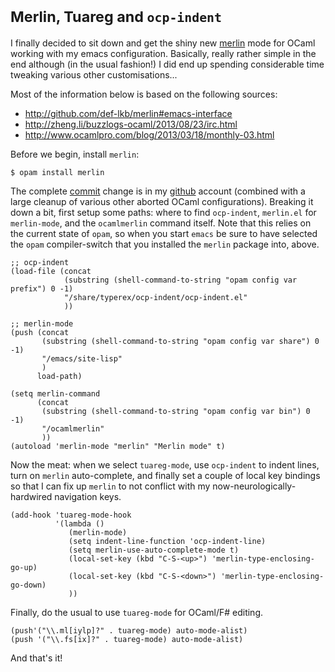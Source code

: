 # <small>Merlin, Tuareg and <code>ocp-indent</code></small>

I finally decided to sit down and get the shiny new [merlin][] mode for OCaml working with my emacs configuration. Basically, really rather simple in the end although (in the usual fashion!) I did end up spending considerable time tweaking various other customisations...

Most of the information below is based on the following sources:

+ <http://github.com/def-lkb/merlin#emacs-interface>
+ <http://zheng.li/buzzlogs-ocaml/2013/08/23/irc.html>
+ <http://www.ocamlpro.com/blog/2013/03/18/monthly-03.html>

Before we begin, install `merlin`:

    $ opam install merlin

The complete [commit][] change is in my [github][] account (combined with a large cleanup of various other aborted OCaml configurations). Breaking it down a bit, first setup some paths: where to find `ocp-indent`,  `merlin.el` for `merlin-mode`, and the `ocamlmerlin` command itself. Note that this relies on the current state of `opam`, so when you start `emacs` be sure to have selected the `opam` compiler-switch that you installed the `merlin` package into, above.

    ;; ocp-indent
    (load-file (concat
                (substring (shell-command-to-string "opam config var prefix") 0 -1)
                "/share/typerex/ocp-indent/ocp-indent.el"
                ))

    ;; merlin-mode
    (push (concat
           (substring (shell-command-to-string "opam config var share") 0 -1)
           "/emacs/site-lisp"
           )
          load-path)

    (setq merlin-command
          (concat
           (substring (shell-command-to-string "opam config var bin") 0 -1)
           "/ocamlmerlin"
           ))
    (autoload 'merlin-mode "merlin" "Merlin mode" t)

Now the meat: when we select `tuareg-mode`, use `ocp-indent` to indent lines, turn on `merlin` auto-complete, and finally set a couple of local key bindings so that I can fix up `merlin` to not conflict with my now-neurologically-hardwired navigation keys.

    (add-hook 'tuareg-mode-hook
              '(lambda ()
                 (merlin-mode)
                 (setq indent-line-function 'ocp-indent-line)
                 (setq merlin-use-auto-complete-mode t)
                 (local-set-key (kbd "C-S-<up>") 'merlin-type-enclosing-go-up)
                 (local-set-key (kbd "C-S-<down>") 'merlin-type-enclosing-go-down)
                 ))

Finally, do the usual to use `tuareg-mode` for OCaml/F# editing.

    (push'("\\.ml[iylp]?" . tuareg-mode) auto-mode-alist)
    (push '("\\.fs[ix]?" . tuareg-mode) auto-mode-alist)

And that's it!

[merlin]: http://kiwi.iuwt.fr/~asmanur/blog/merlin/
[commit]: https://github.com/mor1/rc-files/commit/4a2b0be59081d6df0640af39b48c75c20443c8dc
[github]: http://github.com/mor1
